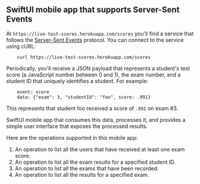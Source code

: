 ## SwiftUI mobile app that supports Server-Sent Events

At `https://live-test-scores.herokuapp.com/scores` you'll find a service that follows the [Server-Sent Events](https://html.spec.whatwg.org/multipage/server-sent-events.html#server-sent-events) protocol. You can connect to the service using cURL:

        curl https://live-test-scores.herokuapp.com/scores

Periodically, you'll receive a JSON payload that represents a student's test score (a JavaScript number between 0 and 1), the exam number, and a student ID that uniquely identifies a student. For example:

        event: score
        data: {"exam": 3, "studentId": "foo", score: .991}

This represents that student foo received a score of `.991` on exam #3. 

SwiftUI mobile app that consumes this data, processes it, and provides a simple user interface that exposes the processed results. 

Here are the operations supported in this mobile app:

1. An operation to list all the users that have received at least one exam score.
2. An operation to list all the exam results for a specified student ID.
3. An operation to list all the exams that have been recorded.
4. An operation to list all the results for a specified exam.
